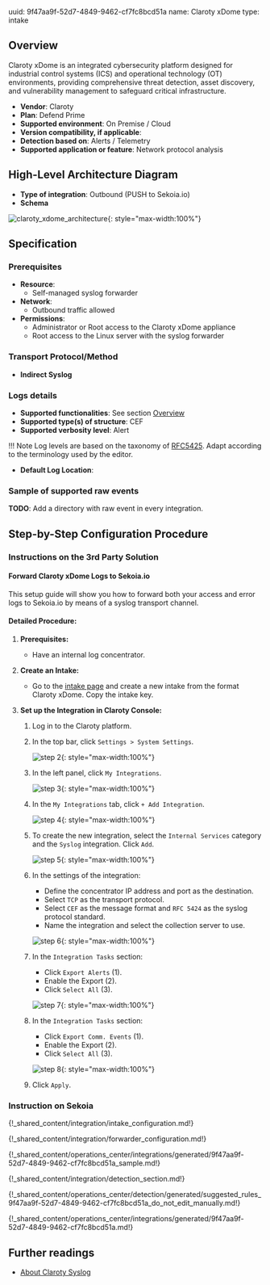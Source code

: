 uuid: 9f47aa9f-52d7-4849-9462-cf7fc8bcd51a
name: Claroty xDome
type: intake

## Overview

Claroty xDome is an integrated cybersecurity platform designed for industrial control systems (ICS) and operational technology (OT) environments, providing comprehensive threat detection, asset discovery, and vulnerability management to safeguard critical infrastructure.

- **Vendor**: Claroty
- **Plan**: Defend Prime
- **Supported environment**: On Premise / Cloud
- **Version compatibility, if applicable**:
- **Detection based on**: Alerts / Telemetry
- **Supported application or feature**: Network protocol analysis

## High-Level Architecture Diagram

- **Type of integration**: Outbound (PUSH to Sekoia.io)
- **Schema**

![claroty_xdome_architecture](/assets/integration/claroty_xdome_architecture.png){: style="max-width:100%"}

## Specification

### Prerequisites

- **Resource**:
    - Self-managed syslog forwarder
- **Network**:
    - Outbound traffic allowed
- **Permissions**:
    - Administrator or Root access to the Claroty xDome appliance
    - Root access to the Linux server with the syslog forwarder

### Transport Protocol/Method

- **Indirect Syslog**

### Logs details

- **Supported functionalities**: See section [Overview](#overview)
- **Supported type(s) of structure**: CEF
- **Supported verbosity level**: Alert

!!! Note
    Log levels are based on the taxonomy of [RFC5425](https://datatracker.ietf.org/doc/html/rfc5424). Adapt according to the terminology used by the editor.

- **Default Log Location**:

### Sample of supported raw events

**TODO**: Add a directory with raw event in every integration.

## Step-by-Step Configuration Procedure

### Instructions on the 3rd Party Solution

#### Forward Claroty xDome Logs to Sekoia.io

This setup guide will show you how to forward both your access and error logs to Sekoia.io by means of a syslog transport channel.

#### Detailed Procedure:

1. **Prerequisites:**
   - Have an internal log concentrator.

2. **Create an Intake:**
   - Go to the [intake page](https://app.sekoia.io/operations/intakes) and create a new intake from the format Claroty xDome. Copy the intake key.

3. **Set up the Integration in Claroty Console:**
   1. Log in to the Claroty platform.
   2. In the top bar, click `Settings > System Settings`.

      ![step 2](/assets/operation_center/integration_catalog/cloud_and_saas/claroty_xdome/step_01.png){: style="max-width:100%"}

   3. In the left panel, click `My Integrations`.

      ![step 3](/assets/operation_center/integration_catalog/cloud_and_saas/claroty_xdome/step_02.png){: style="max-width:100%"}

   4. In the `My Integrations` tab, click `+ Add Integration`.

      ![step 4](/assets/operation_center/integration_catalog/cloud_and_saas/claroty_xdome/step_03.png){: style="max-width:100%"}

   5. To create the new integration, select the `Internal Services` category and the `Syslog` integration. Click `Add`.

      ![step 5](/assets/operation_center/integration_catalog/cloud_and_saas/claroty_xdome/step_04.png){: style="max-width:100%"}

   6. In the settings of the integration:
      - Define the concentrator IP address and port as the destination.
      - Select `TCP` as the transport protocol.
      - Select `CEF` as the message format and `RFC 5424` as the syslog protocol standard.
      - Name the integration and select the collection server to use.

      ![step 6](/assets/operation_center/integration_catalog/cloud_and_saas/claroty_xdome/step_05.png){: style="max-width:100%"}

   7. In the `Integration Tasks` section:
      - Click `Export Alerts` (1).
      - Enable the Export (2).
      - Click `Select All` (3).

      ![step 7](/assets/operation_center/integration_catalog/cloud_and_saas/claroty_xdome/step_06.png){: style="max-width:100%"}

   8. In the `Integration Tasks` section:
      - Click `Export Comm. Events` (1).
      - Enable the Export (2).
      - Click `Select All` (3).

      ![step 8](/assets/operation_center/integration_catalog/cloud_and_saas/claroty_xdome/step_07.png){: style="max-width:100%"}

   9. Click `Apply`.

### Instruction on Sekoia

{!_shared_content/integration/intake_configuration.md!}

{!_shared_content/integration/forwarder_configuration.md!}

{!_shared_content/operations_center/integrations/generated/9f47aa9f-52d7-4849-9462-cf7fc8bcd51a_sample.md!}

{!_shared_content/integration/detection_section.md!}

{!_shared_content/operations_center/detection/generated/suggested_rules_9f47aa9f-52d7-4849-9462-cf7fc8bcd51a_do_not_edit_manually.md!}

{!_shared_content/operations_center/integrations/generated/9f47aa9f-52d7-4849-9462-cf7fc8bcd51a.md!}


## Further readings

- [About Claroty Syslog](https://help.claroty.com/hc/en-us/articles/10703054977053-About-Claroty-Syslog)